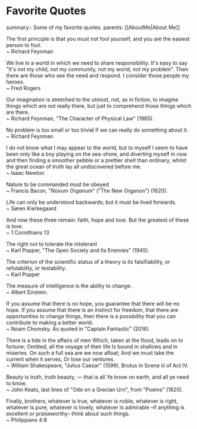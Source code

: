 # Favorite Quotes

summary:: Some of my favorite quotes.
parents: [[AboutMe|About Me]]

The first principle is that you must not fool yourself, and you are the easiest person to fool.\
~ Richard Feynman

We live in a world in which we need to share responsibility. It's easy to say "It's not my child, not my community, not my world, not my problem". Then there are those who see the need and respond. I consider those people my heroes.\
~ Fred Rogers

Our imagination is stretched to the utmost, not, as in fiction, to imagine things which are not really there, but just to comprehend those things which are there.\
~ Richard Feynman, "The Character of Physical Law" (1965).

No problem is too small or too trivial if we can really do something about it.\
~ Richard Feynman

I do not know what I may appear to the world, but to myself I seem to have been only like a boy playing on the sea-shore, and diverting myself in now and then finding a smoother pebble or a prettier shell than ordinary, whilst the great ocean of truth lay all undiscovered before me.\
~ Isaac Newton

Nature to be commanded must be obeyed\
~ Francis Bacon, "_Novum Organum_" ("The New Organon") (1620).

Life can only be understood backwards; but it must be lived forwards.\
~ Søren Kierkegaard

And now these three remain: faith, hope and love. But the greatest of these is love.\
~ 1 Corinthians 13

The right not to tolerate the intolerant\
~ Karl Popper, "The Open Society and Its Enemies" (1945).

The criterion of the scientific status of a theory is its falsifiability, or refutability, or testability.\
~ Karl Popper

The measure of intelligence is the ability to change.\
~ Albert Einstein.

If you assume that there is no hope, you guarantee that there will be no hope. If you assume that there is an instinct for freedom, that there are opportunities to change things, then there is a possibility that you can contribute to making a better world.\
~ Noam Chomsky. As quoted in "Captain Fantastic" (2016).

There is a tide in the affairs of men Which, taken at the flood, leads on to fortune; Omitted, all the voyage of their life Is bound in shallows and in miseries. On such a full sea are we now afloat; And we must take the current when it serves, Or lose our ventures.\
~ William Shakespeare, "Julius Caesar" (1599), Brutus in Scene iii of Act IV.

Beauty is truth, truth beauty, — that is all Ye know on earth, and all ye need to know.\
~ John Keats, last lines of "Ode on a Grecian Urn", from "Poems" (1820).

Finally, brothers, whatever is true, whatever is noble, whatever is right, whatever is pure, whatever is lovely, whatever is admirable –if anything is excellent or praiseworthy– think about such things.\
~ Philippians 4:8
